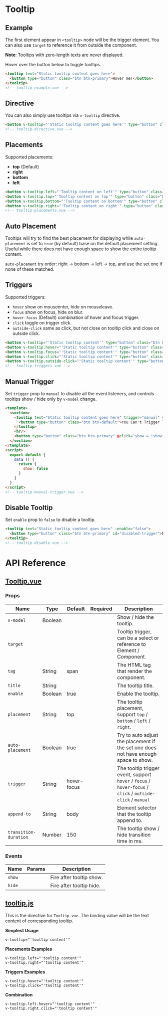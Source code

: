 # Tooltip

## Example

The first element appear in `<tooltip>` node will be the trigger element. You can also use `target` to reference it from outside the component.

**Note**: Tooltips with zero-length texts are never displayed.

Hover over the button below to toggle tooltips.

```html
<tooltip text="Static tooltip content goes here">
  <button type="button" class="btn btn-primary">Hover me!</button>
</tooltip>
<!-- tooltip-example.vue -->
```

## Directive

You can also simply use tooltips via `v-tooltip` directive.

```html
<button v-tooltip="'Static tooltip content goes here'" type="button" class="btn btn-primary">Hover me!</button>
<!-- tooltip-directive.vue -->
```

## Placements

Supported placements:

* **top** (Default)
* **right**
* **bottom**
* **left**

```html
<button v-tooltip.left="'Tooltip content on left'" type="button" class="btn btn-primary" id="left-trigger">Left</button>
<button v-tooltip.top="'Tooltip content on top'" type="button" class="btn btn-primary" id="top-trigger">Top</button>
<button v-tooltip.bottom="'Tooltip content on bottom'" type="button" class="btn btn-primary" id="bottom-trigger">Bottom</button>
<button v-tooltip.right="'Tooltip content on right'" type="button" class="btn btn-primary" id="right-trigger">Right</button>
<!-- tooltip-placements.vue -->
```

## Auto Placement

Tooltips will try to find the best placement for displaying while `auto-placement` is set to `true` (by default) base on the default placement setting. Useful while there does not have enough space to show the entire tooltip content.

`auto-placement` try order: right -> bottom -> left -> top, and use the set one if none of these matched.

## Triggers

Supported triggers:

* `hover` show on mouseenter, hide on mouseleave.
* `focus` show on focus, hide on blur.
* `hover-focus` (Default) combination of hover and focus trigger.
* `click` toggle on trigger click.
* `outside-click` same as click, but not close on tooltip click and close on outside click.

```html
<button v-tooltip="'Static tooltip content'" type="button" class="btn btn-primary">Hover-Focus (Default)</button>
<button v-tooltip.hover="'Static tooltip content'" type="button" class="btn btn-primary" id="hover-trigger">Hover</button>
<button v-tooltip.focus="'Static tooltip content'" type="button" class="btn btn-primary" id="focus-trigger">Focus</button>
<button v-tooltip.click="'Static tooltip content'" type="button" class="btn btn-primary" id="click-trigger">Click</button>
<button v-tooltip.outside-click="'Static tooltip content'" type="button" class="btn btn-primary" id="outside-click-trigger">Outside-Click</button>
<!-- tooltip-triggers.vue -->
```

## Manual Trigger

Set `trigger` prop to `manual` to disable all the event listeners, and controls tooltips show / hide only by `v-model` change.

```html
<template>
  <section>
    <tooltip text="Static tooltip content goes here" trigger="manual" v-model="show">
      <button type="button" class="btn btn-default">You Can't Trigger Tooltip Here...</button>
    </tooltip>
    <hr/>
    <button type="button" class="btn btn-primary" @click="show = !show">Toggle Tooltip</button>
  </section>
</template>
<script>
  export default {
    data () {
      return {
        show: false
      }
    }
  }
</script>
<!-- tooltip-manual-trigger.vue -->
```

## Disable Tooltip

Set `enable` prop to `false` to disable a tooltip.

```html
<tooltip text="Static tooltip content goes here" :enable="false">
  <button type="button" class="btn btn-primary" id="disabled-trigger">Disabled Tooltip</button>
</tooltip>
<!-- tooltip-disable.vue -->
```

# API Reference

## [Tooltip.vue](https://github.com/wxsms/uiv/tree/master/src/components/tooltip/Tooltip.vue)

### Props

Name                  | Type       | Default       | Required | Description
----------------      | ---------- | --------      | -------- | -----------------------
`v-model`             | Boolean    |               |          | Show / hide the tooltip.
`target`              |            |               |          | Tooltip trigger, can be a select or reference to Element / Component.
`tag`                 | String     | span          |          | The HTML tag that render the component.
`title`               | String     |               |          | The tooltip title.
`enable`              | Boolean    | true          |          | Enable the tooltip.
`placement`           | String     | top           |          | The tooltip placement, support `top` / `bottom` / `left` / `right`.
`auto-placement`      | Boolean    | true          |          | Try to auto adjust the placement if the set one does not have enough space to show.
`trigger`             | String     | hover-focus   |          | The tooltip trigger event, support `hover` / `focus` / `hover-focus` / `click` / `outside-click` / `manual`
`append-to`           | String     | body          |          | Element selector that the tooltip append to.
`transition-duration` | Number     | 150           |          | The tooltip show / hide transition time in ms.

### Events

Name        | Params | Description
----------- | ------ | ---------------
`show`      |        | Fire after tooltip show.
`hide`      |        | Fire after tooltip hide.

## [tooltip.js](https://github.com/wxsms/uiv/tree/master/src/directives/tooltip/tooltip.js)

This is the directive for `Tooltip.vue`. The binding value will be the text content of corresponding tooltip.

**Simplest Usage**

```
v-tooltip="'tooltip content'"
```

**Placements Examples**

```
v-tooltip.left="'tooltip content'"
v-tooltip.right="'tooltip content'"
```

**Triggers Examples**

```
v-tooltip.hover="'tooltip content'"
v-tooltip.click="'tooltip content'"
```

**Combination**

```
v-tooltip.left.hover="'tooltip content'"
v-tooltip.right.click="'tooltip content'"
```
